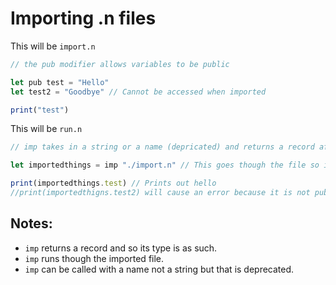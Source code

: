 # Importing .n files

This will be `import.n`
```js
// the pub modifier allows variables to be public

let pub test = "Hello"
let test2 = "Goodbye" // Cannot be accessed when imported

print("test")
```

This will be `run.n`
```js
// imp takes in a string or a name (depricated) and returns a record after running though the file

let importedthings = imp "./import.n" // This goes though the file so it will print out test

print(importedthings.test) // Prints out hello
//print(importedthigns.test2) will cause an error because it is not public
```

## Notes:
- `imp` returns a record and so its type is as such.
- `imp` runs though the imported file.
- `imp` can be called with a name not a string but that is deprecated.